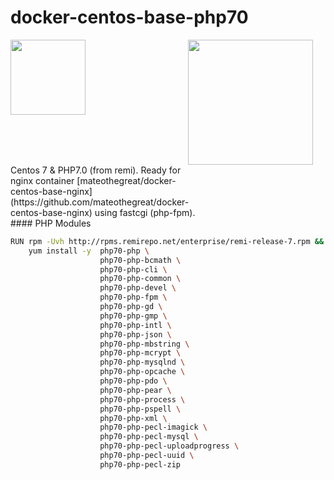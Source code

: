 # docker-centos-base-php70

<img style="height: 120px;" src="http://www.xtremeinfinity.com/wp-content/uploads/2015/12/PHP-7.png">
<img style="float: right;  padding-right: 20px; width: 200px;" src="http://i.imgur.com/rAuZnDH.png">

<span style="width: 300px; float: left">
Centos 7 & PHP7.0 (from remi). Ready for nginx container [mateothegreat/docker-centos-base-nginx](https://github.com/mateothegreat/docker-centos-base-nginx) using fastcgi (php-fpm).
</span>


<br style="clear: both">
#### PHP Modules

```bash
RUN rpm -Uvh http://rpms.remirepo.net/enterprise/remi-release-7.rpm && \
    yum install -y  php70-php \
                    php70-php-bcmath \
                    php70-php-cli \
                    php70-php-common \
                    php70-php-devel \
                    php70-php-fpm \
                    php70-php-gd \
                    php70-php-gmp \
                    php70-php-intl \
                    php70-php-json \
                    php70-php-mbstring \
                    php70-php-mcrypt \
                    php70-php-mysqlnd \
                    php70-php-opcache \
                    php70-php-pdo \
                    php70-php-pear \
                    php70-php-process \
                    php70-php-pspell \
                    php70-php-xml \
                    php70-php-pecl-imagick \
                    php70-php-pecl-mysql \
                    php70-php-pecl-uploadprogress \
                    php70-php-pecl-uuid \
                    php70-php-pecl-zip 
```
